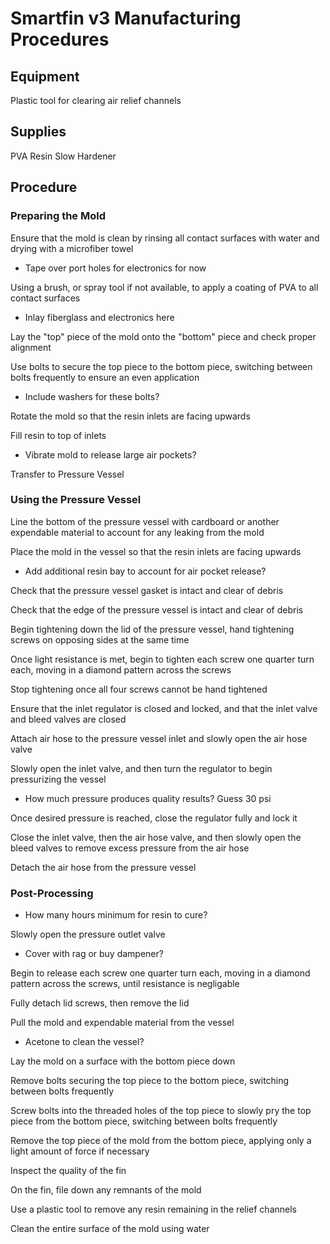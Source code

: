 # Smartfin v3 Manufacturing Procedures
## Equipment
Plastic tool for clearing air relief channels

## Supplies
PVA 
Resin Slow Hardener

## Procedure
### Preparing the Mold
Ensure that the mold is clean by rinsing all contact surfaces with water and drying with a microfiber towel

* Tape over port holes for electronics for now

Using a brush, or spray tool if not available, to apply a coating of PVA to all contact surfaces

* Inlay fiberglass and electronics here

Lay the "top" piece of the mold onto the "bottom" piece and check proper alignment 

Use bolts to secure the top piece to the bottom piece, switching between bolts frequently to ensure an even application

* Include washers for these bolts?

Rotate the mold so that the resin inlets are facing upwards

Fill resin to top of inlets

* Vibrate mold to release large air pockets?

Transfer to Pressure Vessel

### Using the Pressure Vessel
Line the bottom of the pressure vessel with cardboard or another expendable material to account for any leaking from the mold

Place the mold in the vessel so that the resin inlets are facing upwards

* Add additional resin bay to account for air pocket release?

Check that the pressure vessel gasket is intact and clear of debris

Check that the edge of the pressure vessel is intact and clear of debris

Begin tightening down the lid of the pressure vessel, hand tightening screws on opposing sides at the same time

Once light resistance is met, begin to tighten each screw one quarter turn each, moving in a diamond pattern across the screws

Stop tightening once all four screws cannot be hand tightened

Ensure that the inlet regulator is closed and locked, and that the inlet valve and bleed valves are closed

Attach air hose to the pressure vessel inlet and slowly open the air hose valve

Slowly open the inlet valve, and then turn the regulator to begin pressurizing the vessel
* How much pressure produces quality results? Guess 30 psi

Once desired pressure is reached, close the regulator fully and lock it

Close the inlet valve, then the air hose valve, and then slowly open the bleed valves to remove excess pressure from the air hose

Detach the air hose from the pressure vessel

### Post-Processing
* How many hours minimum for resin to cure?

Slowly open the pressure outlet valve

* Cover with rag or buy dampener?

Begin to release each screw one quarter turn each, moving in a diamond pattern across the screws, until resistance is negligable

Fully detach lid screws, then remove the lid

Pull the mold and expendable material from the vessel

* Acetone to clean the vessel?

Lay the mold on a surface with the bottom piece down

Remove bolts securing the top piece to the bottom piece, switching between bolts frequently

Screw bolts into the threaded holes of the top piece to slowly pry the top piece from the bottom piece, switching between bolts frequently

Remove the top piece of the mold from the bottom piece, applying only a light amount of force if necessary

Inspect the quality of the fin

On the fin, file down any remnants of the mold

Use a plastic tool to remove any resin remaining in the relief channels

Clean the entire surface of the mold using water
